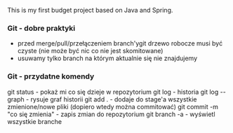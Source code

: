 This is my first budget project based on Java and Spring.

### Git - dobre praktyki
- przed merge/pull/przełączeniem branch'ygit drzewo robocze musi być czyste (nie może być nic co nie jest skomitowane)
- usuwamy tylko branch na którym aktualnie się nie znajdujemy

### Git - przydatne komendy
git status - pokaż mi co się dzieje w repozytorium
git log - historia
git log --graph - rysuje graf historii
git add . - dodaje do stage'a wszystkie zmienione/nowe pliki (dopiero wtedy można commitować)
git commit -m "co się zmienia" - zapis zmian do repozytorium
git branch -a - wyświetl wszystkie branche
